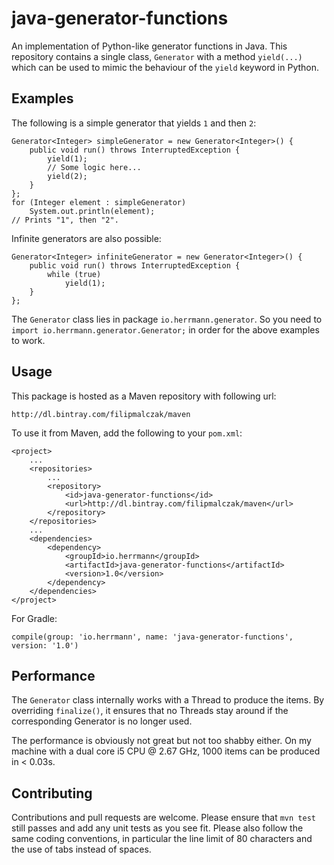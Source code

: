 java-generator-functions
========================

An implementation of Python-like generator functions in Java. This repository contains a single class, `Generator` with a method `yield(...)` which can be used to mimic the behaviour of the `yield` keyword in Python.

Examples
--------
The following is a simple generator that yields `1` and then `2`:

    Generator<Integer> simpleGenerator = new Generator<Integer>() {
        public void run() throws InterruptedException {
            yield(1);
            // Some logic here...
            yield(2);
        }
    };
    for (Integer element : simpleGenerator)
        System.out.println(element);
    // Prints "1", then "2".

Infinite generators are also possible:

    Generator<Integer> infiniteGenerator = new Generator<Integer>() {
        public void run() throws InterruptedException {
            while (true)
                yield(1);
        }
    };

The `Generator` class lies in package `io.herrmann.generator`. So you need to `import io.herrmann.generator.Generator;` in order for the above examples to work.

Usage
-----

This package is hosted as a Maven repository with following url:

    http://dl.bintray.com/filipmalczak/maven

To use it from Maven, add the following to your `pom.xml`:

    <project>
        ...
        <repositories>
            ...
            <repository>
                <id>java-generator-functions</id>
                <url>http://dl.bintray.com/filipmalczak/maven</url>
            </repository>
        </repositories>
        ...
        <dependencies>
            <dependency>
                <groupId>io.herrmann</groupId>
                <artifactId>java-generator-functions</artifactId>
                <version>1.0</version>
            </dependency>
        </dependencies>
    </project>

For Gradle:

    compile(group: 'io.herrmann', name: 'java-generator-functions', version: '1.0')

Performance
-----------
The `Generator` class internally works with a Thread to produce the items. By overriding `finalize()`, it ensures that no Threads stay around if the corresponding Generator is no longer used.

The performance is obviously not great but not too shabby either. On my machine with a dual core i5 CPU @ 2.67 GHz, 1000 items can be produced in < 0.03s.

Contributing
------------
Contributions and pull requests are welcome. Please ensure that `mvn test` still passes and add any unit tests as you see fit. Please also follow the same coding conventions, in particular the line limit of 80 characters and the use of tabs instead of spaces.